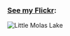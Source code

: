 ### [See my Flickr](https://www.flickr.com/gp/krlem/R87J8Q):
![Little Molas Lake](https://live.staticflickr.com/4316/35303178223_f83e79cf87_b.jpg)
